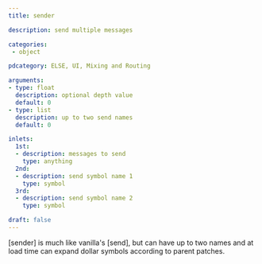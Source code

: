 ```yaml
---
title: sender

description: send multiple messages

categories:
 - object

pdcategory: ELSE, UI, Mixing and Routing

arguments:
- type: float
  description: optional depth value
  default: 0
- type: list
  description: up to two send names
  default: 0

inlets:
  1st:
  - description: messages to send
    type: anything
  2nd:
  - description: send symbol name 1
    type: symbol
  3rd:
  - description: send symbol name 2
    type: symbol

draft: false
---
```


[sender] is much like vanilla's [send], but can have up to two names and at load time can expand dollar symbols according to parent patches.
